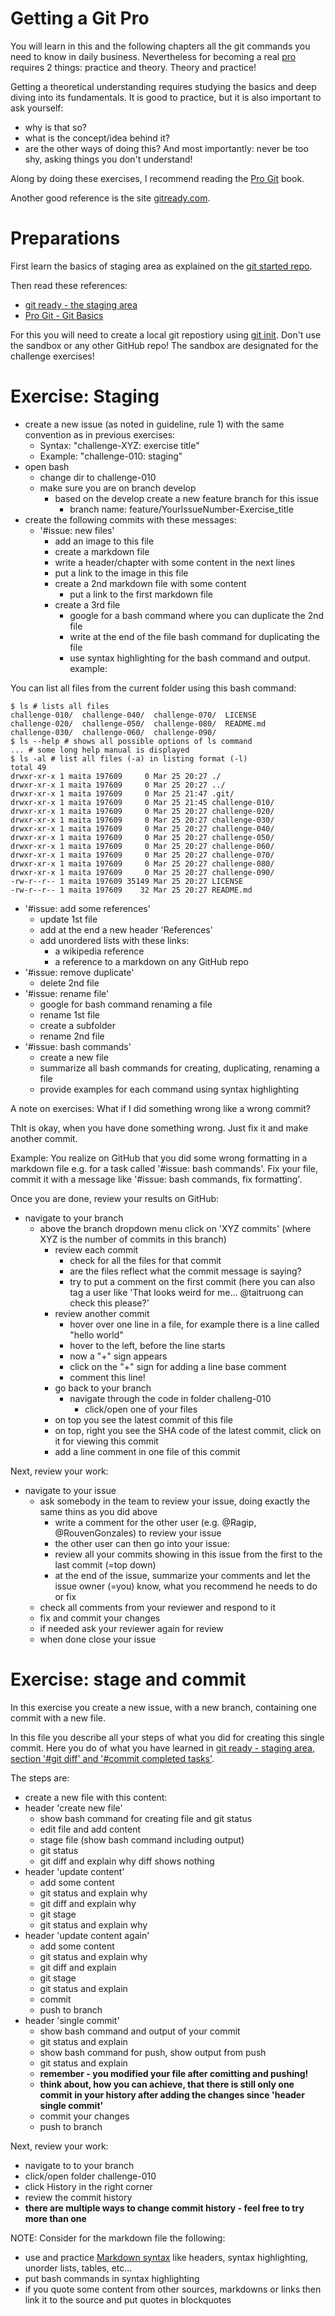# Getting a Git Pro

You will learn in this and the following chapters all the git commands you need to know in daily business. Nevertheless for becoming a real [pro](https://en.wikipedia.org/wiki/Professional) requires 2 things: practice and theory. Theory and practice!

Getting a theoretical understanding requires studying the basics and deep diving into its fundamentals. It is good to practice, but it is also important to ask yourself:
- why is that so?
- what is the concept/idea behind it?
- are the other ways of doing this?
And most importantly: never be too shy, asking things you don't understand!

Along by doing these exercises, I recommend reading the [Pro Git](https://git-scm.com/book/en/v2/) book.

Another good reference is the site [gitready.com](http://gitready.com).

# Preparations

First learn the basics of staging area as explained on the [git started repo](https://github.com/software-developer-org/git-started/blob/master/01_basics/0100_staging_area.md).

Then read these references:

- [git ready - the staging area](http://gitready.com/beginner/2009/01/18/the-staging-area.html)
- [Pro Git - Git Basics](https://git-scm.com/book/en/v2/Git-Basics-Recording-Changes-to-the-Repository)

For this you will need to create a local git repostiory using [git init](https://github.com/software-developer-org/git-started#git-init---create-local-git-repo). Don't use the sandbox or any other GitHub repo! The sandbox are designated for the challenge exercises!

# Exercise: Staging

- create a new issue (as noted in guideline, rule 1) with the same convention as in previous exercises:
  - Syntax: "challenge-XYZ: exercise title"
  - Example: "challenge-010: staging"
- open bash
  - change dir to challenge-010
  - make sure you are on branch develop
    - based on the develop create a new feature branch for this issue
      - branch name: feature/YourIssueNumber-Exercise_title
- create the following commits with these messages:
  - '#issue: new files'
    - add an image to this file
    - create a markdown file
    - write a header/chapter with some content in the next lines
    - put a link to the image in this file
    - create a 2nd markdown file with some content
      - put a link to the first markdown file
    - create a 3rd file
      - google for a bash command where you can duplicate the 2nd file
      - write at the end of the file bash command for duplicating the file
      - use syntax highlighting for the bash command and output. example:

You can list all files from the current folder using this bash command:
```
$ ls # lists all files
challenge-010/  challenge-040/  challenge-070/  LICENSE
challenge-020/  challenge-050/  challenge-080/  README.md
challenge-030/  challenge-060/  challenge-090/
$ ls --help # shows all possible options of ls command
... # some long help manual is displayed
$ ls -al # list all files (-a) in listing format (-l)
total 49
drwxr-xr-x 1 maita 197609     0 Mar 25 20:27 ./
drwxr-xr-x 1 maita 197609     0 Mar 25 20:27 ../
drwxr-xr-x 1 maita 197609     0 Mar 25 21:47 .git/
drwxr-xr-x 1 maita 197609     0 Mar 25 21:45 challenge-010/
drwxr-xr-x 1 maita 197609     0 Mar 25 20:27 challenge-020/
drwxr-xr-x 1 maita 197609     0 Mar 25 20:27 challenge-030/
drwxr-xr-x 1 maita 197609     0 Mar 25 20:27 challenge-040/
drwxr-xr-x 1 maita 197609     0 Mar 25 20:27 challenge-050/
drwxr-xr-x 1 maita 197609     0 Mar 25 20:27 challenge-060/
drwxr-xr-x 1 maita 197609     0 Mar 25 20:27 challenge-070/
drwxr-xr-x 1 maita 197609     0 Mar 25 20:27 challenge-080/
drwxr-xr-x 1 maita 197609     0 Mar 25 20:27 challenge-090/
-rw-r--r-- 1 maita 197609 35149 Mar 25 20:27 LICENSE
-rw-r--r-- 1 maita 197609    32 Mar 25 20:27 README.md
```

  - '#issue: add some references'
    - update 1st file
    - add at the end a new header 'References'
    - add unordered lists with these links:
      - a wikipedia reference
      - a reference to a markdown on any GitHub repo
  - '#issue: remove duplicate'
    - delete 2nd file
  - '#issue: rename file'
    - google for bash command renaming a file
    - rename 1st file
    - create a subfolder
    - rename 2nd file
  - '#issue: bash commands'
    - create a new file
    - summarize all bash commands for creating, duplicating, renaming a file
    - provide examples for each command using syntax highlighting

A note on exercises: What if I did something wrong like a wrong commit?

ThIt is okay, when you have done something wrong. Just fix it and make another commit.

Example:
You realize on GitHub that you did some wrong formatting in a markdown file e.g. for a task called '#issue: bash commands'.
Fix your file, commit it with a message like '#issue: bash commands, fix formatting'.

Once you are done, review your results on GitHub:
- navigate to your branch
  - above the branch dropdown menu click on 'XYZ commits' (where XYZ is the number of commits in this branch)
    - review each commit
      - check for all the files for that commit
      - are the files reflect what the commit message is saying?
      - try to put a comment on the first commit (here you can also tag a user like 'That looks weird for me... @taitruong can check this please?'
    - review another commit
      - hover over one line in a file, for example there is a line called "hello world"
      - hover to the left, before the line starts
      - now a "+" sign appears
      - click on the "+" sign for adding a line base comment
      - comment this line!
    - go back to your branch
      - navigate through the code in folder challeng-010
        - click/open one of your files
	- on top you see the latest commit of this file
	- on top, right you see the SHA code of the latest commit, click on it for viewing this commit
	- add a line comment in one file of this commit

Next, review your work:
- navigate to your issue
  - ask somebody in the team to review your issue, doing exactly the same thins as you did above
    - write a comment for the other user (e.g. @Ragip, @RouvenGonzales) to review your issue
    - the other user can then go into your issue:
    - review all your commits showing in this issue from the first to the last commit (=top down)
    - at the end of the issue, summarize your comments and let the issue owner (=you) know, what you recommend he needs to do or fix
  - check all comments from your reviewer and respond to it
  - fix and commit your changes
  - if needed ask your reviewer again for review
  - when done close your issue

# Exercise: stage and commit

In this exercise you create a new issue, with a new branch, containing one commit with a new file.

In this file you describe all your steps of what you did for creating this single commit. Here you do of what you have learned in [git ready - staging area, section '#git diff' and '#commit completed tasks'](https://github.com/software-developer-org/git-started/blob/master/01_basics/0100_staging_area.md#git-diff---viewing-a-modifed-file).

The steps are:
- create a new file with this content:
- header 'create new file'
  - show bash command for creating file and git status
  - edit file and add content
  - stage file (show bash command including output)
  - git status
  - git diff and explain why diff shows nothing
- header 'update content'
  - add some content
  - git status and explain why
  - git diff and explain why
  - git stage
  - git status and explain why
- header 'update content again'
  - add some content
  - git status and explain why
  - git diff and explain
  - git stage
  - git status and explain
  - commit
  - push to branch
- header 'single commit'
  - show bash command and output of your commit
  - git status and explain
  - show bash command for push, show output from push
  - git status and explain
  - **remember - you modified your file after comitting and pushing!**
  - **think about, how you can achieve, that there is still only one commit in your history after adding the changes since 'header single commit'**
  - commit your changes
  - push to branch

Next, review your work:
- navigate to to your branch
- click/open folder challenge-010
- click History in the right corner
- review the commit history
- **there are multiple ways to change commit history - feel free to try more than one**




NOTE:
Consider for the markdown file the following:
- use and practice [Markdown syntax](https://guides.github.com/features/mastering-markdown/) like headers, syntax highlighting, unorder lists, tables, etc...
- put bash commands in syntax highlighting
- if you quote some content from other sources, markdowns or links then link it to the source and put quotes in blockquotes

